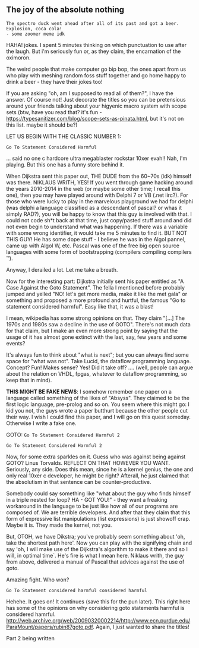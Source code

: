 ## The joy of the absolute nothing

```
The spectro duck went ahead after all of its past and got a beer. Explosion, coca cola!
- some zoomer meme idk
```

HAHA! jokes. I spent 5 minutes thinking on which punctuation to use after the laugh. But i'm seriously fun or, as they claim, the encarnation of the oximoron.

The weird people that make computer go bip bop, the ones apart from us who play with meshing random foss stuff together and go home happy to drink a beer - they have their jokes too!

If you are asking "oh, am I supposed to read all of them?", I have the answer. Of course not! Just decorate the titles so you can be pretensious around your friends talking about your higyenic macro system with scope sets (btw, have you read that? it's fun - https://typesanitizer.com/blog/scope-sets-as-pinata.html, but it's not on this list. maybe it should be?)

LET US BEGIN WITH THE CLASSIC NUMBER 1:

```
Go To Statement Considered Harmful
```

... said no one c hardcore ultra megablaster rockstar 10xer evah!! Nah, I'm playing. But this one has a funny store behind it. 

When Dijkstra sent this paper out, THE DUDE from the 60~70s (idk) himself was there. NIKLAUS WRITH, YES! If you went through game hacking around the years 2010-2014 in the web (or maybe some other time; I recall this one), then you may have played around with Delphi 7 or VB (.net iirc?). For those who were lucky to play in the marvelous playground we had for delphi (was delphi a language classified as a descendant of pascal? or whas it simply RAD?), you will be happy to know that this guy is involved with that. I could not code sh*t back at that time, just copy/pasted stuff around and did not even begin to understand what was happening. If there was a variable with some wrong identifier, it would take me 5 minutes to find it. BUT NOT THIS GUY! He has some dope stuff - I believe he was in the Algol pannel, came up with Algol W, etc. Pascal was one of the free big open source languages with some form of bootstrapping (compilers compiling compilers :tm:). 

Anyway, I derailed a lot. Let me take a breath.

Now for the interesting part: Dijkstra initially sent his paper entitled as "A Case Against the Goto Statement". The fella I mentioned before probably jumped and yelled "NO! let's get more media, make it like the met gala" or something and proposed a more profound and hurtful, the famous "Go to statement considered harmful". Easy like that, it was a blast! 

I mean, wikipedia has some strong opinions on that. They claim "[...] The 1970s and 1980s saw a decline in the use of GOTO". There's not much data for that claim, but I make an even more strong point by saying that the usage of it has almost gone extinct with the last, say, few years and some events?

It's always fun to think about "what is next"; but you can always find some space for "what was not". Take Lucid, the dataflow programming language. Concept? Fun! Makes sense? Yes! Did it take off? .... (well, people can argue about the relation on VHDL, fpgas, whatever to dataflow programming, so keep that in mind). 

**THIS MIGHT BE FAKE NEWS**: I somehow remember one paper on a language called something of the likes of "Absyss". They claimed to be the first logic language, pre-prolog and so on. You seem where this might go: I kid you not, the guys wrote a paper butthurt because the other people cut their way. I wish I could find this paper, and I will go on this quest someday. Otherwise I write a fake one.

GOTO: `Go To Statement Considered Harmful 2`

```
Go To Statement Considered Harmful 2
```

Now, for some extra sparkles on it. Guess who was against being against GOTO? Linus Torvalds. REFLECT ON THAT HOWEVER YOU WANT. Seriously, any side. Does this mean, since he is a kernel genius, the one and only real 10xer c developer, he might be right? Afterall, he just claimed that the absolutism in that sentence can be counter-productive.

Somebody could say something like "what about the guy who finds himself in a triple nested for loop? HA - GOT YOU!" - they want a freaking workaround in the language to be just like how all of our programs are composed of. We are terrible developers. And after that they claim that this form of expressive list manipulations (list expressions) is just showoff crap. Maybe it is. They made the kernel, not you.

But, OTOH, we have Dikstra; you've probably seem something about 'oh, take the shortest path here'. Now you can play with the signifying chain and say 'oh, I will make use of the Dijkstra's algorithm to make it there and so I will, in optimal time`. He's fire is what I mean here. Niklaus writh, the guy from above, delivered a manual of Pascal that advices against the use of goto. 

Amazing fight. Who won?

```
Go To Statement considered harmful considered harmful
```

Hehehe. It goes on! It continues (save this for the pun later). This right here has some of the opinions on why considering goto statements harmful is considered hamrful. http://web.archive.org/web/20090320002214/http://www.ecn.purdue.edu/ParaMount/papers/rubin87goto.pdf. Again, I just wanted to share the titles!

Part 2 being written
